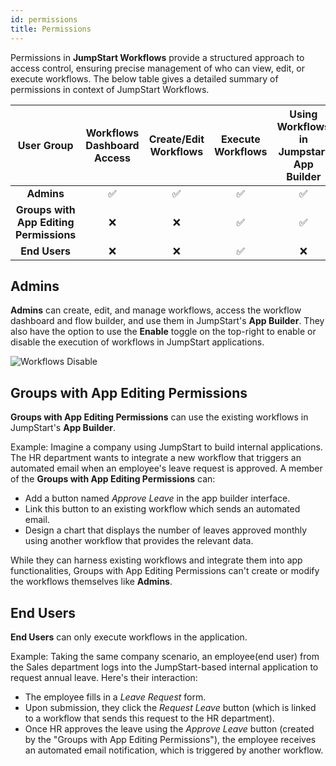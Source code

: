 ```yaml
---
id: permissions
title: Permissions
---
```


Permissions in **JumpStart Workflows** provide a structured approach to access control, ensuring precise management of who can view, edit, or execute workflows. The below table gives a detailed summary of permissions in context of JumpStart Workflows. 

| User Group                          | Workflows Dashboard Access | Create/Edit Workflows | Execute Workflows | Using Workflows in Jumpstart App Builder | Enable/Disable Workflows |
|:------------------------------------:|:-----------------:|:--------:|:----------:|:------------:|:-------------:|
| **Admins**                          | ✅               | ✅      | ✅       | ✅          | ✅          |
| **Groups with App Editing Permissions** | ❌           | ❌      | ✅       | ✅          | ❌          |
| **End Users**                          | ❌               | ❌      | ✅       | ❌          | ❌          |


## Admins
**Admins** can create, edit, and manage workflows, access the workflow dashboard and flow builder, and use them in JumpStart's **App Builder**. They also have the option to use the **Enable** toggle on the top-right to enable or disable the execution of workflows in JumpStart applications.

<div style={{textAlign: 'center'}}>
    <img style={{padding: '10px'}} className="screenshot-full" src="/img/workflows/permissions/enable-checkmark.png" alt="Workflows Disable" />
</div>

## Groups with App Editing Permissions
**Groups with App Editing Permissions** can use the existing workflows in JumpStart's **App Builder**. 

Example:
Imagine a company using JumpStart to build internal applications. The HR department wants to integrate a new workflow that triggers an automated email when an employee's leave request is approved. A member of the **Groups with App Editing Permissions** can:

- Add a button named *Approve Leave* in the app builder interface.
- Link this button to an existing workflow which sends an automated email.
- Design a chart that displays the number of leaves approved monthly using another workflow that provides the relevant data.

While they can harness existing workflows and integrate them into app functionalities, Groups with App Editing Permissions can't create or modify the workflows themselves like **Admins**.

## End Users

**End Users** can only execute workflows in the application. 

Example:
Taking the same company scenario, an employee(end user) from the Sales department logs into the JumpStart-based internal application to request annual leave. Here's their interaction:

- The employee fills in a *Leave Request* form.
- Upon submission, they click the *Request Leave* button (which is linked to a workflow that sends this request to the HR department).
- Once HR approves the leave using the *Approve Leave* button (created by the "Groups with App Editing Permissions"), the employee receives an automated email notification, which is triggered by another workflow.


